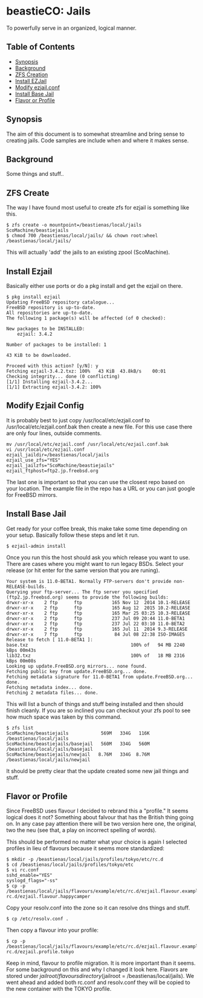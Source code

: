 # beastieCO: Jails
To powerfully serve in an organized, logical manner.
## Table of Contents
- [Synopsis](#synopsis)
- [Background](#background)
- [ZFS Creation](#zfs-create)
- [Install EZJail](#install-ezjail)
- [Modify ezjail.conf](#modify-ezjail-config)
- [Install Base Jail](#install-base-jail)
- [Flavor or Profile](#flavor-or-profile)

## Synopsis
The aim of this document is to somewhat streamline and bring sense to creating jails. Code
samples are include when and where it makes sense.
## Background
Some things and stuff..

## ZFS Create
The way I have found most useful to create zfs for ezjail is something like this.

    $ zfs create -o mountpoint=/beastienas/local/jails ScoMachine/beastiejails
    $ chmod 700 /beastienas/local/jails/ && chown root:wheel /beastienas/local/jails/

This will actually 'add' the jails to an existing zpool (ScoMachine). 

## Install Ezjail
Basically either use ports or do a pkg install and get the ezjail on there.

    $ pkg install ezjail
    Updating FreeBSD repository catalogue...
    FreeBSD repository is up-to-date.
    All repositories are up-to-date.
    The following 1 package(s) will be affected (of 0 checked):
    
    New packages to be INSTALLED:
    	ezjail: 3.4.2
    
    Number of packages to be installed: 1
    
    43 KiB to be downloaded.
    
    Proceed with this action? [y/N]: y
    Fetching ezjail-3.4.2.txz: 100%   43 KiB  43.8kB/s    00:01    
    Checking integrity... done (0 conflicting)
    [1/1] Installing ezjail-3.4.2...
    [1/1] Extracting ezjail-3.4.2: 100%

## Modify Ezjail Config
It is probably best to just copy /usr/local/etc/ezjail.conf to /usr/local/etc/ezjail.conf.bak
then create a new file. For this use case there are only four lines, outside comments.

    mv /usr/local/etc/ezjail.conf /usr/local/etc/ezjail.conf.bak
    vi /usr/local/etc/ezjail.conf
    ezjail_jaildir=/beastienas/local/jails
    ezjail_use_zfs="YES"
    ezjail_jailzfs="ScoMachine/beastiejails"
    ezjail_ftphost=ftp2.jp.freebsd.org

The last one is important so that you can use the closest repo based on your location. The 
example file in the repo has a URL or you can just google for FreeBSD mirrors.

## Install Base Jail
Get ready for your coffee break, this make take some time depending on your setup. Basically
follow these steps and let it run.

    $ ezjail-admin install

Once you run this the host should ask you which release you want to use. There are cases
where you might want to run legacy BSDs. Select your release (or hit enter for the same
version that you are runing).


    Your system is 11.0-BETA1. Normally FTP-servers don't provide non-RELEASE-builds.
    Querying your ftp-server... The ftp server you specified (ftp2.jp.freebsd.org) seems to provide the following builds:
    drwxr-xr-x    2 ftp      ftp           165 Nov 12  2014 10.1-RELEASE
    drwxr-xr-x    2 ftp      ftp           165 Aug 12  2015 10.2-RELEASE
    drwxr-xr-x    2 ftp      ftp           165 Mar 25 03:25 10.3-RELEASE
    drwxr-xr-x    2 ftp      ftp           237 Jul 09 20:44 11.0-BETA1
    drwxr-xr-x    2 ftp      ftp           237 Jul 22 03:10 11.0-BETA2
    drwxr-xr-x    2 ftp      ftp           165 Jul 11  2014 9.3-RELEASE
    drwxr-xr-x    7 ftp      ftp            84 Jul 08 22:38 ISO-IMAGES
    Release to fetch [ 11.0-BETA1 ]: 
    base.txz                                      100% of   94 MB 2240 kBps 00m43s
    lib32.txz                                     100% of   18 MB 2316 kBps 00m08s
    Looking up update.FreeBSD.org mirrors... none found.
    Fetching public key from update.FreeBSD.org... done.
    Fetching metadata signature for 11.0-BETA1 from update.FreeBSD.org... done.
    Fetching metadata index... done.
    Fetching 2 metadata files... done.

This will list a bunch of things and stuff being installed and then should finish cleanly. If
you are so inclined you can checkout your zfs pool to see how much space was taken by this 
command. 

    $ zfs list
    ScoMachine/beastiejails            569M   334G   116K  /beastienas/local/jails
    ScoMachine/beastiejails/basejail   560M   334G   560M  /beastienas/local/jails/basejail
    ScoMachine/beastiejails/newjail   8.76M   334G  8.76M  /beastienas/local/jails/newjail

It should be pretty clear that the update created some new jail things and stuff.

## Flavor or Profile
Since FreeBSD uses flavour I decided to rebrand this a "profile." It seems logical does it not?
Something about falvour that has the British thing going on. In any case pay attention 
there will be two version here one, the original, two the neu (see that, a play on incorrect
spelling of words). 

This should be performed no matter what your choice is again I selected profiles in lieu
of flavours because it seems more standardized:

    $ mkdir -p /beastienas/local/jails/profiles/tokyo/etc/rc.d
    $ cd /beastienas/local/jails/profiles/tokyo/etc
    $ vi rc.conf
    sshd_enable="YES"
    syslogd_flags="-ss"
    $ cp -p /beastienas/local/jails/flavours/example/etc/rc.d/ezjail.flavour.example rc.d/ezjail.flavour.happycamper

Copy your resolv.conf into the zone so it can resolve dns things and stuff.

    $ cp /etc/resolv.conf .

Then copy a flavour into your profile:

    $ cp -p /beastienas/local/jails/flavours/example/etc/rc.d/ezjail.flavour.example rc.d/ezjail.profile.tokyo

Keep in mind, flavour to profile migration. It is more important than it seems. For some background
on this and why I changed it look here. Flavors are stored under $jailroot/flavours directory ($jailroot = /beastienas/local/jails). 
We went ahead and added both rc.conf and resolv.conf they will be copied to the new container with the TOKYO profile. 


